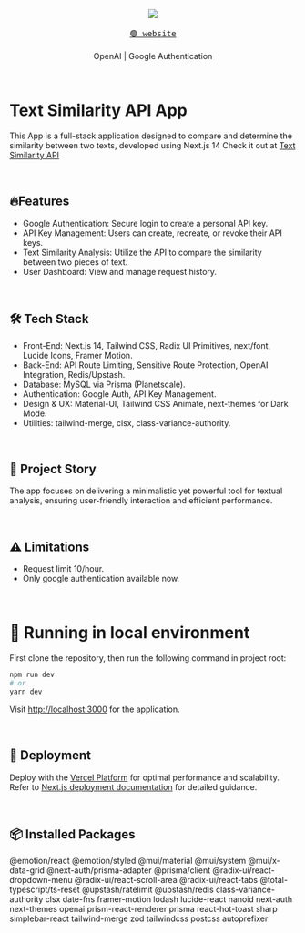 
<p align="center">
  <img src="https://skillicons.dev/icons?i=nextjs,ts,prisma" />
  <br/> <br/>
  <a href="https://movie-web.app"><kbd>🟢 website</kbd></a>
    <br/> <br/>
  <span>OpenAI</span> | <span>Google Authentication</span>
</p>


<br/>


# Text Similarity API App

This App is a full-stack application designed to compare and determine the similarity between two texts, developed using Next.js 14
Check it out at [Text Similarity API](https://textsimilarityapi-eight.vercel.app/)

<br/>

## 🔥Features
- Google Authentication: Secure login to create a personal API key.
- API Key Management: Users can create, recreate, or revoke their API keys.
- Text Similarity Analysis: Utilize the API to compare the similarity between two pieces of text.
- User Dashboard: View and manage request history.

<br/>

## 🛠 Tech Stack
- Front-End: Next.js 14, Tailwind CSS, Radix UI Primitives, next/font, Lucide Icons, Framer Motion.
- Back-End: API Route Limiting, Sensitive Route Protection, OpenAI Integration, Redis/Upstash.
- Database: MySQL via Prisma (Planetscale).
- Authentication: Google Auth, API Key Management.
- Design & UX: Material-UI, Tailwind CSS Animate, next-themes for Dark Mode.
- Utilities: tailwind-merge, clsx, class-variance-authority.

<br/>

##  📖 Project Story
The app focuses on delivering a minimalistic yet powerful tool for textual analysis, ensuring user-friendly interaction and efficient performance.

<br/>

## ⚠️ Limitations
-  Request limit 10/hour.
-  Only google authentication available now.

<br/>

# 🧬 Running  in local environment

First clone the repository, then run the following command in project root:

```bash
npm run dev
# or
yarn dev
```
Visit [http://localhost:3000](http://localhost:3000) for the application.

<br/>

## 🚀 Deployment

Deploy with the [Vercel Platform](https://vercel.com/new) for optimal performance and scalability. Refer to [Next.js deployment documentation](https://nextjs.org/docs/deployment) for detailed guidance.


<br/> 

## 📦 Installed Packages
@emotion/react @emotion/styled @mui/material @mui/system @mui/x-data-grid @next-auth/prisma-adapter @prisma/client @radix-ui/react-dropdown-menu @radix-ui/react-scroll-area @radix-ui/react-tabs @total-typescript/ts-reset @upstash/ratelimit @upstash/redis class-variance-authority clsx date-fns framer-motion lodash lucide-react nanoid next-auth next-themes openai prism-react-renderer prisma react-hot-toast sharp simplebar-react tailwind-merge zod tailwindcss postcss autoprefixer
